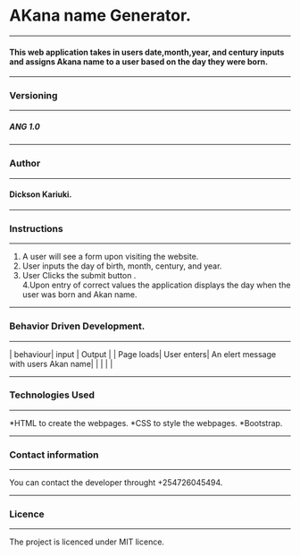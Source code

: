# AKana name Generator.

---

#### This web application takes in users date,month,year, and century inputs and assigns Akana name to a user based on the day they were born.

---

### Versioning

---

##### ANG 1.0

---

### Author

---

#### Dickson Kariuki.

---

### Instructions

---

1. A user will see a form upon visiting the website.
2. User inputs the day of birth, month, century, and year.
3. User Clicks the submit button .\
   4.Upon entry of correct values the application displays the day when the user was born and Akan name.

---

### Behavior Driven Development.

---

| behaviour| input | Output |
| Page loads| User enters| An elert message with users Akan name|
| | | |

---

### Technologies Used

---

*HTML to create the webpages.
*CSS to style the webpages.
\*Bootstrap.

---

### Contact information

---

You can contact the developer throught +254726045494.

---

### Licence

---

The project is licenced under MIT licence.

